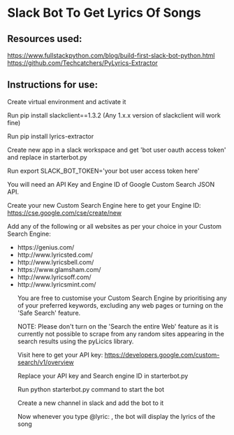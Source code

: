 <h1>Slack Bot To Get Lyrics Of Songs</h1>

<h2>Resources used:</h2>
  <a href="https://www.fullstackpython.com/blog/build-first-slack-bot-python.html">https://www.fullstackpython.com/blog/build-first-slack-bot-python.html</a><br>
  <a href="https://github.com/Techcatchers/PyLyrics-Extractor">https://github.com/Techcatchers/PyLyrics-Extractor</a>
 
<h2>Instructions for use:</h2>
  Create virtual environment and activate it
  
  Run pip install slackclient==1.3.2 (Any 1.x.x version of slackclient will work fine)
  
  
  Run pip install lyrics-extractor
  
  Create new app in a slack workspace and get 'bot user oauth access token' and replace in starterbot.py
  
  Run export SLACK_BOT_TOKEN='your bot user access token here'
  
  You will need an API Key and Engine ID of Google Custom Search JSON API.

  Create your new Custom Search Engine here to get your Engine ID: https://cse.google.com/cse/create/new

  Add any of the following or all websites as per your choice in your Custom Search Engine:
  <ul>
  <li>https://genius.com/</li>
  <li>http://www.lyricsted.com/</li>
  <li>http://www.lyricsbell.com/</li>
  <li>https://www.glamsham.com/</li>
  <li>http://www.lyricsoff.com/</li>
  <li>http://www.lyricsmint.com/</li>
  
  You are free to customise your Custom Search Engine by prioritising any of your preferred keywords, excluding any web pages or turning on the 'Safe Search' feature.

  NOTE: Please don't turn on the 'Search the entire Web' feature as it is currently not possible to scrape from any random sites appearing in the search results using the pyLicics library.

  Visit here to get your API key: https://developers.google.com/custom-search/v1/overview

  Replace your API key and Search engine ID in starterbot.py
  
  Run python starterbot.py command to start the bot
  
  Create a new channel in slack and add the bot to it
  
  Now whenever you type @<Bot name>lyric: <songname>, the bot will display the lyrics of the song
  
  

